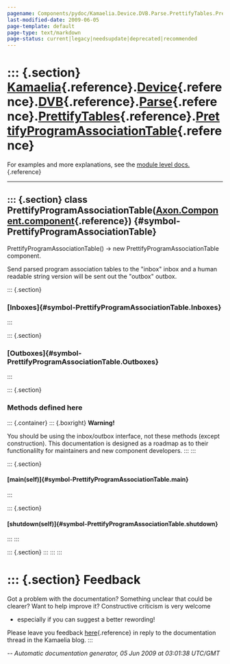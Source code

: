 ```yaml
---
pagename: Components/pydoc/Kamaelia.Device.DVB.Parse.PrettifyTables.PrettifyProgramAssociationTable
last-modified-date: 2009-06-05
page-template: default
page-type: text/markdown
page-status: current|legacy|needsupdate|deprecated|recommended
---
```

::: {.section}
[Kamaelia](/Components/pydoc/Kamaelia.html){.reference}.[Device](/Components/pydoc/Kamaelia.Device.html){.reference}.[DVB](/Components/pydoc/Kamaelia.Device.DVB.html){.reference}.[Parse](/Components/pydoc/Kamaelia.Device.DVB.Parse.html){.reference}.[PrettifyTables](/Components/pydoc/Kamaelia.Device.DVB.Parse.PrettifyTables.html){.reference}.[PrettifyProgramAssociationTable](/Components/pydoc/Kamaelia.Device.DVB.Parse.PrettifyTables.PrettifyProgramAssociationTable.html){.reference}
=====================================================================================================================================================================================================================================================================================================================================================================================================================================================================================================

For examples and more explanations, see the [module level
docs.](/Components/pydoc/Kamaelia.Device.DVB.Parse.PrettifyTables.html){.reference}

------------------------------------------------------------------------

::: {.section}
class PrettifyProgramAssociationTable([Axon.Component.component](/Docs/Axon/Axon.Component.component.html){.reference}) {#symbol-PrettifyProgramAssociationTable}
-----------------------------------------------------------------------------------------------------------------------

PrettifyProgramAssociationTable() -\> new
PrettifyProgramAssociationTable component.

Send parsed program association tables to the \"inbox\" inbox and a
human readable string version will be sent out the \"outbox\" outbox.

::: {.section}
### [Inboxes]{#symbol-PrettifyProgramAssociationTable.Inboxes}
:::

::: {.section}
### [Outboxes]{#symbol-PrettifyProgramAssociationTable.Outboxes}
:::

::: {.section}
### Methods defined here

::: {.container}
::: {.boxright}
**Warning!**

You should be using the inbox/outbox interface, not these methods
(except construction). This documentation is designed as a roadmap as to
their functionalilty for maintainers and new component developers.
:::
:::

::: {.section}
#### [main(self)]{#symbol-PrettifyProgramAssociationTable.main}
:::

::: {.section}
#### [shutdown(self)]{#symbol-PrettifyProgramAssociationTable.shutdown}
:::
:::

::: {.section}
:::
:::
:::

::: {.section}
Feedback
========

Got a problem with the documentation? Something unclear that could be
clearer? Want to help improve it? Constructive criticism is very welcome
- especially if you can suggest a better rewording!

Please leave you feedback
[here](../../../cgi-bin/blog/blog.cgi?rm=viewpost&nodeid=1142023701){.reference}
in reply to the documentation thread in the Kamaelia blog.
:::

*\-- Automatic documentation generator, 05 Jun 2009 at 03:01:38 UTC/GMT*
